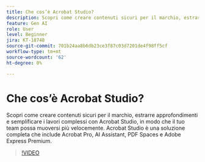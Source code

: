 ```yaml
---
title: Che cos’è Acrobat Studio?
description: Scopri come creare contenuti sicuri per il marchio, estrarre informazioni dettagliate e semplificare il lavoro complesso con Acrobat Studio
feature: Gen AI
role: User
level: Beginner
jira: KT-18748
source-git-commit: 701b24aa8b6db23ce3f87c03d7201de4f98ff5cf
workflow-type: tm+mt
source-wordcount: '62'
ht-degree: 0%

---
```


# Che cos’è Acrobat Studio?

Scopri come creare contenuti sicuri per il marchio, estrarre approfondimenti e semplificare i lavori complessi con Acrobat Studio, in modo che il tuo team possa muoversi più velocemente. Acrobat Studio è una soluzione completa che include Acrobat Pro, AI Assistant, PDF Spaces e Adobe Express Premium.

>[!VIDEO](https://video.tv.adobe.com/v/3475053?quality=12&learn=on&hidetitle=true)

